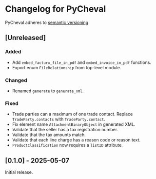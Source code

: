 # Changelog for PyCheval

PyCheval adheres to [semantic versioning](https://semver.org/).

## [Unreleased]

### Added

- Add `embed_facturx_file_in_pdf` and `embed_invoice_in_pdf` functions.
- Export enum `FileRelationship` from top-level module.

### Changed

- Renamed `generate` to `generate_xml`.

### Fixed

- Trade parties can a maximum of one trade contact. Replace
  `TradeParty.contacts` with `TradeParty.contact`.
- Fix element name `AttachmentBinaryObject` in generated XML.
- Validate that the seller has a tax registration number.
- Validate that the tax amounts match.
- Validate that each line charge has a reason code or reason text.
- `ProductClassification` now requires a `listID` attribute.

## [0.1.0] - 2025-05-07

Initial release.
